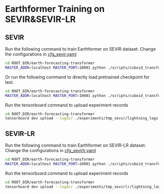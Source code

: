 # Earthformer Training on SEVIR&SEVIR-LR
## SEVIR
Run the following command to train Earthformer on SEVIR dataset. 
Change the configurations in [cfg_sevir.yaml](./cfg_sevir.yaml)
```bash
cd ROOT_DIR/earth-forecasting-transformer
MASTER_ADDR=localhost MASTER_PORT=10001 python ./scripts/cuboid_transformer/sevir/train_cuboid_sevir.py --gpus 2 --cfg ./scripts/cuboid_transformer/sevir/cfg_sevir.yaml --ckpt_name last.ckpt --save tmp_sevir
```
Or run the following command to directly load pretrained checkpoint for test.
```bash
cd ROOT_DIR/earth-forecasting-transformer
MASTER_ADDR=localhost MASTER_PORT=10001 python ./scripts/cuboid_transformer/sevir/train_cuboid_sevir.py --gpus 2 --cfg ./scripts/cuboid_transformer/sevir/earthformer_sevir_v1.yaml --pretrained --save tmp_sevir
```
Run the tensorboard command to upload experiment records
```bash
cd ROOT_DIR/earth-forecasting-transformer
tensorboard dev upload --logdir ./experiments/tmp_sevir/lightning_logs --name 'tmp_sevir'
```
## SEVIR-LR
Run the following command to train Earthformer on SEVIR-LR dataset. 
Change the configurations in [cfg_sevirlr.yaml](./cfg_sevirlr.yaml)
```bash
cd ROOT_DIR/earth-forecasting-transformer
MASTER_ADDR=localhost MASTER_PORT=10001 python ./scripts/cuboid_transformer/sevir/train_cuboid_sevir.py --gpus 2 --cfg ./scripts/cuboid_transformer/sevir/cfg_sevirlr.yaml --ckpt_name last.ckpt --save tmp_sevirlr
```
Run the tensorboard command to upload experiment records
```bash
cd ROOT_DIR/earth-forecasting-transformer
tensorboard dev upload --logdir ./experiments/tmp_sevirlr/lightning_logs --name 'tmp_sevirlr'
```
